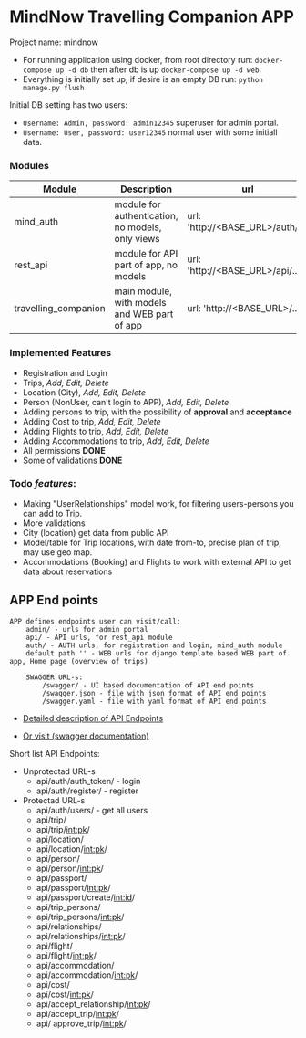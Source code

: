 # MindNow Travelling Companion APP

Project name: mindnow

- For running application using docker, from root directory run: `docker-compose up -d db` then after db is up `docker-compose up -d web`.
- Everything is initially set up, if desire is an empty DB run: `python manage.py flush`

Initial DB setting has two users: 
- `Username: Admin, password: admin12345` superuser for admin portal.
- `Username: User, password: user12345` normal user with some initiall data.


### Modules

| Module | Description                                      | url|
|--------|--------------------------------------------------|----|
| mind_auth  | module for authentication, no models, only views | url: 'http://<BASE_URL>/auth/...'| 
| rest_api  | module for API part of app, no models            | url: 'http://<BASE_URL>/api/...'| 
| travelling_companion  | main module, with models and WEB part of app     | url: 'http://<BASE_URL>/...'| 

### Implemented Features

- Registration and Login
- Trips, *Add, Edit, Delete*
- Location (City), *Add, Edit, Delete*
- Person (NonUser, can't login to APP), *Add, Edit, Delete*
- Adding persons to trip, with the possibility of **approval** and **acceptance**
- Adding Cost to trip, *Add, Edit, Delete*
- Adding Flights to trip, *Add, Edit, Delete*
- Adding Accommodations to trip, *Add, Edit, Delete*
- All permissions **DONE**
- Some of validations **DONE**

### Todo *features*:

- Making "UserRelationships" model work, for filtering users-persons you can add to Trip.
- More validations
- City (location) get data from public API
- Model/table for Trip locations, with date from-to, precise plan of trip, may use geo map.
- Accommodations (Booking) and Flights to work with external API to get data about reservations

## APP End points

    APP defines endpoints user can visit/call:
        admin/ - urls for admin portal
        api/ - API urls, for rest_api module
        auth/ - AUTH urls, for registration and login, mind_auth module
        default path '' - WEB urls for django template based WEB part of app, Home page (overview of trips)
    
        SWAGGER URL-s:
            /swagger/ - UI based documentation of API end points
            /swagger.json - file with json format of API end points
            /swagger.yaml - file with yaml format of API end points

- [Detailed description of API Endpoints](detailedAPI.md)

- [Or visit (swagger documentation)](http://127.0.0.1/swagger)

Short list API Endpoints:

- Unprotectad URL-s
    - api/auth/auth_token/ - login
    - api/auth/register/ - register
- Protectad URL-s
    - api/auth/users/ - get all users
    - api/trip/
    - api/trip/<int:pk>/
    - api/location/
    - api/location/<int:pk>/
    - api/person/
    - api/person/<int:pk>/
    - api/passport/
    - api/passport/<int:pk>/
    - api/passport/create/<int:id>/
    - api/trip_persons/
    - api/trip_persons/<int:pk>/
    - api/relationships/
    - api/relationships/<int:pk>/
    - api/flight/
    - api/flight/<int:pk>/
    - api/accommodation/
    - api/accommodation/<int:pk>/
    - api/cost/
    - api/cost/<int:pk>/
    - api/accept_relationship/<int:pk>/
    - api/accept_trip/<int:pk>/
    - api/ approve_trip/<int:pk>/

